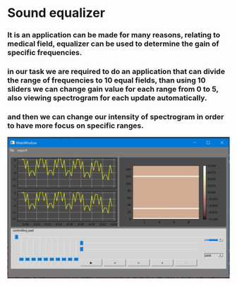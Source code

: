 # Sound equalizer
### It is an application can be made for many reasons, relating to medical field, equalizer can be used to determine the gain of specific frequencies.
### in our task we are required to do an application that can divide the range of frequencies to 10 equal fields, than using 10 sliders we can change gain  value for each range from 0 to 5, also viewing spectrogram for each update automatically.
### and then we can change our intensity of spectrogram in order to have more focus on specific ranges.
![alt text for screen readers](equalizer.png "Text to show on mouseover")
